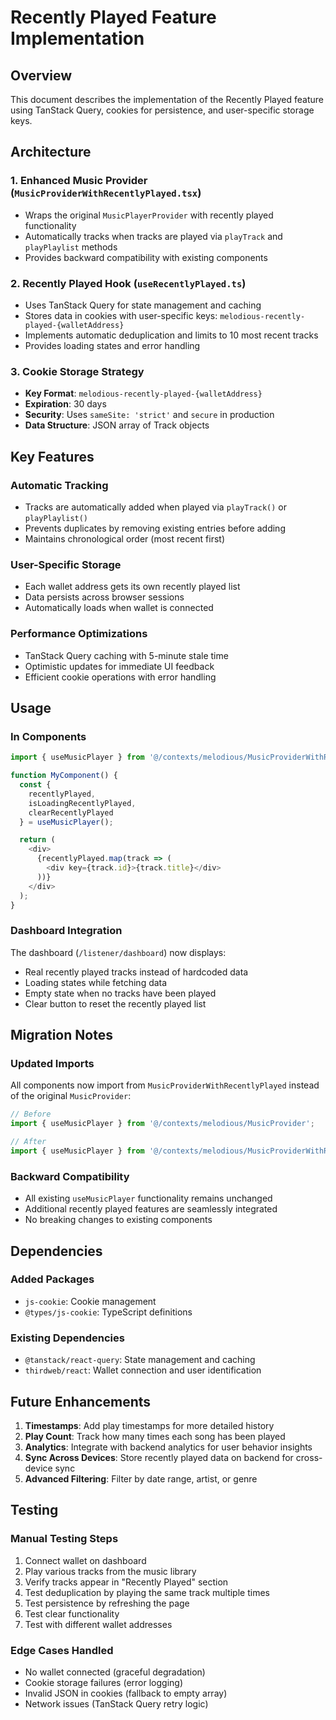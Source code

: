 # Recently Played Feature Implementation

## Overview
This document describes the implementation of the Recently Played feature using TanStack Query, cookies for persistence, and user-specific storage keys.

## Architecture

### 1. Enhanced Music Provider (`MusicProviderWithRecentlyPlayed.tsx`)
- Wraps the original `MusicPlayerProvider` with recently played functionality
- Automatically tracks when tracks are played via `playTrack` and `playPlaylist` methods
- Provides backward compatibility with existing components

### 2. Recently Played Hook (`useRecentlyPlayed.ts`)
- Uses TanStack Query for state management and caching
- Stores data in cookies with user-specific keys: `melodious-recently-played-{walletAddress}`
- Implements automatic deduplication and limits to 10 most recent tracks
- Provides loading states and error handling

### 3. Cookie Storage Strategy
- **Key Format**: `melodious-recently-played-{walletAddress}`
- **Expiration**: 30 days
- **Security**: Uses `sameSite: 'strict'` and `secure` in production
- **Data Structure**: JSON array of Track objects

## Key Features

### Automatic Tracking
- Tracks are automatically added when played via `playTrack()` or `playPlaylist()`
- Prevents duplicates by removing existing entries before adding
- Maintains chronological order (most recent first)

### User-Specific Storage
- Each wallet address gets its own recently played list
- Data persists across browser sessions
- Automatically loads when wallet is connected

### Performance Optimizations
- TanStack Query caching with 5-minute stale time
- Optimistic updates for immediate UI feedback
- Efficient cookie operations with error handling

## Usage

### In Components
```typescript
import { useMusicPlayer } from '@/contexts/melodious/MusicProviderWithRecentlyPlayed';

function MyComponent() {
  const { 
    recentlyPlayed, 
    isLoadingRecentlyPlayed, 
    clearRecentlyPlayed 
  } = useMusicPlayer();

  return (
    <div>
      {recentlyPlayed.map(track => (
        <div key={track.id}>{track.title}</div>
      ))}
    </div>
  );
}
```

### Dashboard Integration
The dashboard (`/listener/dashboard`) now displays:
- Real recently played tracks instead of hardcoded data
- Loading states while fetching data
- Empty state when no tracks have been played
- Clear button to reset the recently played list

## Migration Notes

### Updated Imports
All components now import from `MusicProviderWithRecentlyPlayed` instead of the original `MusicProvider`:

```typescript
// Before
import { useMusicPlayer } from '@/contexts/melodious/MusicProvider';

// After
import { useMusicPlayer } from '@/contexts/melodious/MusicProviderWithRecentlyPlayed';
```

### Backward Compatibility
- All existing `useMusicPlayer` functionality remains unchanged
- Additional recently played features are seamlessly integrated
- No breaking changes to existing components

## Dependencies

### Added Packages
- `js-cookie`: Cookie management
- `@types/js-cookie`: TypeScript definitions

### Existing Dependencies
- `@tanstack/react-query`: State management and caching
- `thirdweb/react`: Wallet connection and user identification

## Future Enhancements

1. **Timestamps**: Add play timestamps for more detailed history
2. **Play Count**: Track how many times each song has been played
3. **Analytics**: Integrate with backend analytics for user behavior insights
4. **Sync Across Devices**: Store recently played data on backend for cross-device sync
5. **Advanced Filtering**: Filter by date range, artist, or genre

## Testing

### Manual Testing Steps
1. Connect wallet on dashboard
2. Play various tracks from the music library
3. Verify tracks appear in "Recently Played" section
4. Test deduplication by playing the same track multiple times
5. Test persistence by refreshing the page
6. Test clear functionality
7. Test with different wallet addresses

### Edge Cases Handled
- No wallet connected (graceful degradation)
- Cookie storage failures (error logging)
- Invalid JSON in cookies (fallback to empty array)
- Network issues (TanStack Query retry logic)